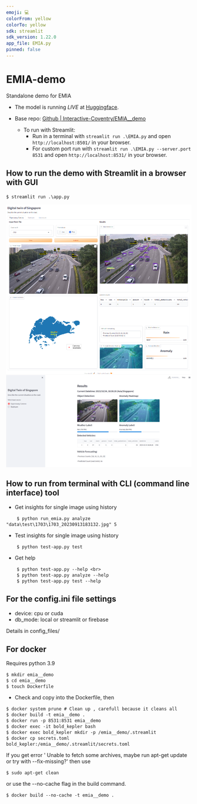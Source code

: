 ```yaml
---
emoji: 💻
colorFrom: yellow
colorTo: yellow
sdk: streamlit
sdk_version: 1.22.0
app_file: EMIA.py
pinned: false
---
```


# EMIA-demo
 Standalone demo for EMIA

- The model is running *LIVE* at [Huggingface](https://huggingface.co/spaces/Interactive-Coventry/EMIA__demo).

- Base repo: [Github | Interactive-Coventry/EMIA__demo](https://github.com/Interactive-Coventry/EMIA__demo/)

  - To run with Streamlit:
    - Run in a terminal with `streamlit run .\EMIA.py` and open `http://localhost:8501/` in your browser.
    - For custom port run with `streamlit run .\EMIA.py --server.port 8531` and open `http://localhost:8531/` in your browser.

## How to run the demo with Streamlit in a browser with GUI
```
$ streamlit run .\app.py
```
![demo_1.png](assets/demo_1.png)
![demo_2.png](assets/demo_2.png)

## How to run from terminal with CLI (command line interface) tool
- Get insights for single image using history <br>
```
    $ python run_emia.py analyze "data\test\1703\1703_20230913183132.jpg" 5
```

- Test insights for single image using history <br>
```
    $ python test-app.py test 
```

- Get help <br>
```
    $ python test-app.py --help <br>
    $ python test-app.py analyze --help
    $ python test-app.py test --help
```

## For the config.ini file settings 

- device: cpu or cuda
- db_mode: local or streamlit or firebase

Details in config_files/

## For docker 
Requires python 3.9

```
$ mkdir emia__demo
$ cd emia__demo
$ touch Dockerfile
```
- Check and copy into the Dockerfile, then 
```
$ docker system prune # Clean up , carefull because it cleans all 
$ docker build -t emia__demo . 
$ docker run -p 8531:8531 emia__demo 
$ docker exec -it bold_kepler bash 
$ docker exec bold_kepler mkdir -p /emia__demo/.streamlit
$ docker cp secrets.toml bold_kepler:/emia__demo/.streamlit/secrets.toml
```

If you get error ' Unable to fetch some archives, maybe run apt-get update or try with --fix-missing?' then use 
```
$ sudo apt-get clean
```
or use the --no-cache flag in the build command.
```
$ docker build --no-cache -t emia__demo . 
```